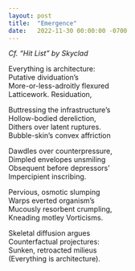 ```yaml
---
layout: post
title:  "Emergence"
date:   2022-11-30 00:00:00 -0700
---
```


*Cf. “Hit List” by Skyclad*

Everything is architecture:  
Putative dividuation’s  
More-or-less-adroitly flexured  
Latticework. Residuation,  
  
Buttressing the infrastructure’s  
Hollow-bodied dereliction,  
Dithers over latent ruptures.  
Bubble-skin’s convex affriction  
  
Dawdles over counterpressure,  
Dimpled envelopes unsmiling  
Obsequent before depressors’  
Impercipient inscribing.  
  
Pervious, osmotic slumping  
Warps everted organism’s  
Mucously resorbent crumpling,  
Kneading motley Vorticisms.  
  
Skeletal diffusion argues  
Counterfactual projectures:  
Sunken, retroacted milieus  
(Everything is architecture).  